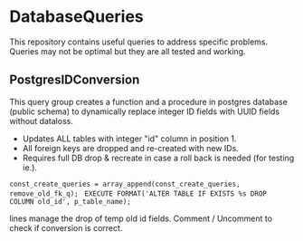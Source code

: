 # DatabaseQueries
This repository contains useful queries to address specific problems.
Queries may not be optimal but they are all tested and working. 


## PostgresIDConversion
This query group creates a function and a procedure in postgres database (public schema) to dynamically replace integer ID fields with UUID fields without dataloss.
* Updates ALL tables with integer "id" column in position 1.
* All foreign keys are dropped and re-created with new IDs. 
* Requires full DB drop & recreate in case a roll back is needed (for testing ie.).

```const_create_queries = array_append(const_create_queries, remove_old_fk_q);``` 
``` EXECUTE FORMAT('ALTER TABLE IF EXISTS %s DROP COLUMN old_id', p_table_name);``` 

lines manage the drop of temp old id fields. Comment / Uncomment to check if conversion is correct.
